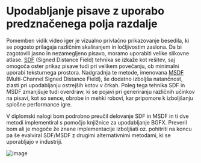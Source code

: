 # Upodabljanje pisave z uporabo predznačenega polja razdalje

Pomemben vidik video iger je vizualno privlačno prikazovanje besedila, ki se pogosto prilagaja različnim skaliranjem in ločljivostim zaslona. Da bi zagotovili jasno in nezamegljeno pisavo, moramo uporabiti velike slikovne atlase. [SDF](https://steamcdn-a.akamaihd.net/apps/valve/2007/SIGGRAPH2007_AlphaTestedMagnification.pdf) (Signed Distance Field) tehnika se izkaže kot rešitev, saj omogoča oster prikaz pisave tudi pri velikem povečanju, ob minimalni uporabi teksturnega prostora. Nadgradnja te metode, imenovana [MSDF](https://github.com/Chlumsky/msdfgen?tab=MIT-1-ov-file) (Multi-Channel Signed Distance Field), še dodatno izboljša natančnost, zlasti pri upodabljanju ostrejših kotov v črkah. Poleg tega tehnika SDF in MSDF zmanjšuje tudi overdraw, ki se pojavi pri generiranju različnih učinkov na pisavi, kot so sence, obrobe in mehki robovi, kar pripomore k izboljšanju splošne performance igre.

V diplomski nalogi bom podrobno preučil delovanje SDF in MSDF in ti dve metodi implementiral s pomočjo knjižnice za upodabljanje BGFX. Preveril bom ali je mogoče že znane implementacije izboljšati oz. pohitriti na koncu pa še evalviral SDF/MSDF z drugimi alternativnimi metodami, ki se uporabljajo v industriji.

![image](https://github.com/MihaelGolob/bgfx-sdf/assets/48100773/bcd74ce0-deb2-4103-b0a2-f08037a2fe93)
